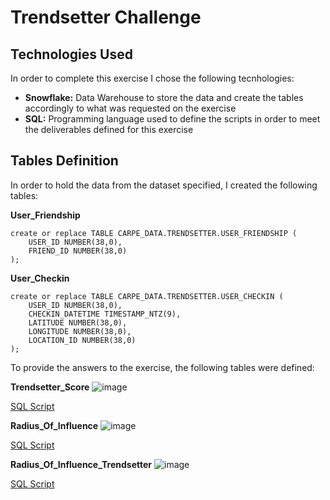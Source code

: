 # Trendsetter Challenge

## Technologies Used
In order to complete this exercise I chose the following tecnhologies:
- **Snowflake:** Data Warehouse to store the data and create the tables accordingly to what was requested on the exercise
- **SQL:** Programming language used to define the scripts in order to meet the deliverables defined for this exercise

## Tables Definition
In order to hold the data from the dataset specified, I created the following tables:

**User_Friendship**
```
create or replace TABLE CARPE_DATA.TRENDSETTER.USER_FRIENDSHIP (
	USER_ID NUMBER(38,0),
	FRIEND_ID NUMBER(38,0)
);
```

**User_Checkin**
```
create or replace TABLE CARPE_DATA.TRENDSETTER.USER_CHECKIN (
	USER_ID NUMBER(38,0),
	CHECKIN_DATETIME TIMESTAMP_NTZ(9),
	LATITUDE NUMBER(38,0),
	LONGITUDE NUMBER(38,0),
	LOCATION_ID NUMBER(38,0)
);
```

To provide the answers to the exercise, the following tables were defined:

**Trendsetter_Score**
![image](https://github.com/FilipeTheAnalyst/carpe_data_challenge/assets/61323876/1807f613-5e1e-4958-9dcd-451e8b5dd362)

[SQL Script](/trendsetter_score.sql)

**Radius_Of_Influence**
![image](https://github.com/FilipeTheAnalyst/carpe_data_challenge/assets/61323876/769c8e2e-af58-40e2-9416-bd6a252383b0)

[SQL Script](/radius_of_influence.sql)

**Radius_Of_Influence_Trendsetter**
![image](https://github.com/FilipeTheAnalyst/carpe_data_challenge/assets/61323876/32c20187-729e-421c-a942-032c615778ce)

[SQL Script](/radius_of_influence_trendsetter_score_combined.sql)



